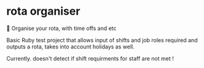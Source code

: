 # rota organiser
📅 Organise your rota, with time offs and etc

Basic Ruby test project that allows input of shifts and job roles required and outputs a rota, takes into account holidays as well.

Currently. doesn't detect if shift requirments for staff are not met !